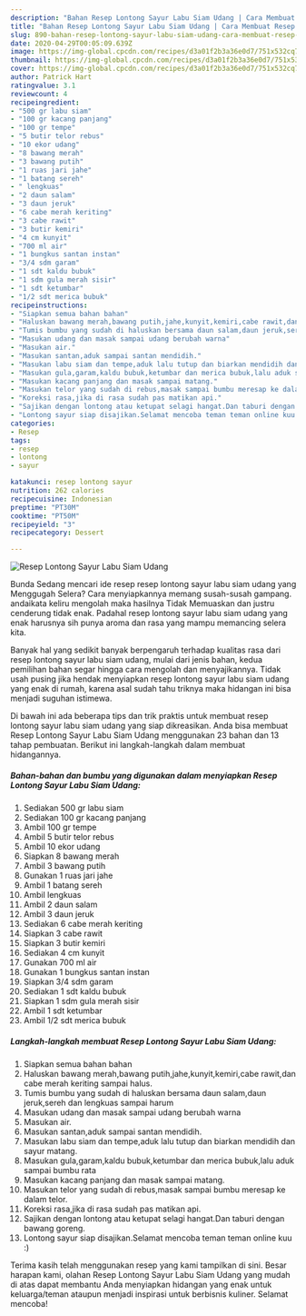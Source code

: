 ```yaml
---
description: "Bahan Resep Lontong Sayur Labu Siam Udang | Cara Membuat Resep Lontong Sayur Labu Siam Udang Yang Enak Dan Mudah"
title: "Bahan Resep Lontong Sayur Labu Siam Udang | Cara Membuat Resep Lontong Sayur Labu Siam Udang Yang Enak Dan Mudah"
slug: 890-bahan-resep-lontong-sayur-labu-siam-udang-cara-membuat-resep-lontong-sayur-labu-siam-udang-yang-enak-dan-mudah
date: 2020-04-29T00:05:09.639Z
image: https://img-global.cpcdn.com/recipes/d3a01f2b3a36e0d7/751x532cq70/resep-lontong-sayur-labu-siam-udang-foto-resep-utama.jpg
thumbnail: https://img-global.cpcdn.com/recipes/d3a01f2b3a36e0d7/751x532cq70/resep-lontong-sayur-labu-siam-udang-foto-resep-utama.jpg
cover: https://img-global.cpcdn.com/recipes/d3a01f2b3a36e0d7/751x532cq70/resep-lontong-sayur-labu-siam-udang-foto-resep-utama.jpg
author: Patrick Hart
ratingvalue: 3.1
reviewcount: 4
recipeingredient:
- "500 gr labu siam"
- "100 gr kacang panjang"
- "100 gr tempe"
- "5 butir telor rebus"
- "10 ekor udang"
- "8 bawang merah"
- "3 bawang putih"
- "1 ruas jari jahe"
- "1 batang sereh"
- " lengkuas"
- "2 daun salam"
- "3 daun jeruk"
- "6 cabe merah keriting"
- "3 cabe rawit"
- "3 butir kemiri"
- "4 cm kunyit"
- "700 ml air"
- "1 bungkus santan instan"
- "3/4 sdm garam"
- "1 sdt kaldu bubuk"
- "1 sdm gula merah sisir"
- "1 sdt ketumbar"
- "1/2 sdt merica bubuk"
recipeinstructions:
- "Siapkan semua bahan bahan"
- "Haluskan bawang merah,bawang putih,jahe,kunyit,kemiri,cabe rawit,dan cabe merah keriting sampai halus."
- "Tumis bumbu yang sudah di haluskan bersama daun salam,daun jeruk,sereh dan lengkuas sampai harum"
- "Masukan udang dan masak sampai udang berubah warna"
- "Masukan air."
- "Masukan santan,aduk sampai santan mendidih."
- "Masukan labu siam dan tempe,aduk lalu tutup dan biarkan mendidih dan sayur matang."
- "Masukan gula,garam,kaldu bubuk,ketumbar dan merica bubuk,lalu aduk sampai bumbu rata"
- "Masukan kacang panjang dan masak sampai matang."
- "Masukan telor yang sudah di rebus,masak sampai bumbu meresap ke dalam telor."
- "Koreksi rasa,jika di rasa sudah pas matikan api."
- "Sajikan dengan lontong atau ketupat selagi hangat.Dan taburi dengan bawang goreng."
- "Lontong sayur siap disajikan.Selamat mencoba teman teman online kuu :)"
categories:
- Resep
tags:
- resep
- lontong
- sayur

katakunci: resep lontong sayur 
nutrition: 262 calories
recipecuisine: Indonesian
preptime: "PT30M"
cooktime: "PT50M"
recipeyield: "3"
recipecategory: Dessert

---
```



![Resep Lontong Sayur Labu Siam Udang](https://img-global.cpcdn.com/recipes/d3a01f2b3a36e0d7/751x532cq70/resep-lontong-sayur-labu-siam-udang-foto-resep-utama.jpg)

Bunda Sedang mencari ide resep resep lontong sayur labu siam udang yang Menggugah Selera? Cara menyiapkannya memang susah-susah gampang. andaikata keliru mengolah maka hasilnya Tidak Memuaskan dan justru cenderung tidak enak. Padahal resep lontong sayur labu siam udang yang enak harusnya sih punya aroma dan rasa yang mampu memancing selera kita.



Banyak hal yang sedikit banyak berpengaruh terhadap kualitas rasa dari resep lontong sayur labu siam udang, mulai dari jenis bahan, kedua pemilihan bahan segar hingga cara mengolah dan menyajikannya. Tidak usah pusing jika hendak menyiapkan resep lontong sayur labu siam udang yang enak di rumah, karena asal sudah tahu triknya maka hidangan ini bisa menjadi suguhan istimewa.


Di bawah ini ada beberapa tips dan trik praktis untuk membuat resep lontong sayur labu siam udang yang siap dikreasikan. Anda bisa membuat Resep Lontong Sayur Labu Siam Udang menggunakan 23 bahan dan 13 tahap pembuatan. Berikut ini langkah-langkah dalam membuat hidangannya.

<!--inarticleads1-->

##### Bahan-bahan dan bumbu yang digunakan dalam menyiapkan Resep Lontong Sayur Labu Siam Udang:

1. Sediakan 500 gr labu siam
1. Sediakan 100 gr kacang panjang
1. Ambil 100 gr tempe
1. Ambil 5 butir telor rebus
1. Ambil 10 ekor udang
1. Siapkan 8 bawang merah
1. Ambil 3 bawang putih
1. Gunakan 1 ruas jari jahe
1. Ambil 1 batang sereh
1. Ambil  lengkuas
1. Ambil 2 daun salam
1. Ambil 3 daun jeruk
1. Sediakan 6 cabe merah keriting
1. Siapkan 3 cabe rawit
1. Siapkan 3 butir kemiri
1. Sediakan 4 cm kunyit
1. Gunakan 700 ml air
1. Gunakan 1 bungkus santan instan
1. Siapkan 3/4 sdm garam
1. Sediakan 1 sdt kaldu bubuk
1. Siapkan 1 sdm gula merah sisir
1. Ambil 1 sdt ketumbar
1. Ambil 1/2 sdt merica bubuk




<!--inarticleads2-->

##### Langkah-langkah membuat Resep Lontong Sayur Labu Siam Udang:

1. Siapkan semua bahan bahan
1. Haluskan bawang merah,bawang putih,jahe,kunyit,kemiri,cabe rawit,dan cabe merah keriting sampai halus.
1. Tumis bumbu yang sudah di haluskan bersama daun salam,daun jeruk,sereh dan lengkuas sampai harum
1. Masukan udang dan masak sampai udang berubah warna
1. Masukan air.
1. Masukan santan,aduk sampai santan mendidih.
1. Masukan labu siam dan tempe,aduk lalu tutup dan biarkan mendidih dan sayur matang.
1. Masukan gula,garam,kaldu bubuk,ketumbar dan merica bubuk,lalu aduk sampai bumbu rata
1. Masukan kacang panjang dan masak sampai matang.
1. Masukan telor yang sudah di rebus,masak sampai bumbu meresap ke dalam telor.
1. Koreksi rasa,jika di rasa sudah pas matikan api.
1. Sajikan dengan lontong atau ketupat selagi hangat.Dan taburi dengan bawang goreng.
1. Lontong sayur siap disajikan.Selamat mencoba teman teman online kuu :)




Terima kasih telah menggunakan resep yang kami tampilkan di sini. Besar harapan kami, olahan Resep Lontong Sayur Labu Siam Udang yang mudah di atas dapat membantu Anda menyiapkan hidangan yang enak untuk keluarga/teman ataupun menjadi inspirasi untuk berbisnis kuliner. Selamat mencoba!
